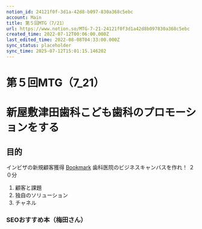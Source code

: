 ```yaml
---
notion_id: 24121f0f-3d1a-42d8-b097-830a368c5ebc
account: Main
title: 第５回MTG（7/21）
url: https://www.notion.so/MTG-7-21-24121f0f3d1a42d8b097830a368c5ebc
created_time: 2022-07-12T00:06:00.000Z
last_edited_time: 2022-08-08T04:33:00.000Z
sync_status: placeholder
sync_time: 2025-07-12T15:01:15.146202
---
```

# 第５回MTG（7_21）

# 新屋敷津田歯科こども歯科のプロモーションをする
## 目的
インビザの新規顧客獲得
[Bookmark](https://www.tsuda-dental.com/)
歯科医院のビジネスキャンバスを作れ！
２０分
1. 顧客と課題
1. 独自のソリューション
1. チャネル
### SEOおすすめ本（梅田さん）